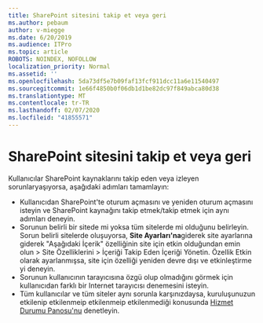 ```yaml
---
title: SharePoint sitesini takip et veya geri
ms.author: pebaum
author: v-miegge
ms.date: 6/20/2019
ms.audience: ITPro
ms.topic: article
ROBOTS: NOINDEX, NOFOLLOW
localization_priority: Normal
ms.assetid: ''
ms.openlocfilehash: 5da73df5e7b09faf13fcf911dcc11a6e11540497
ms.sourcegitcommit: 1e66f4850b0f06db1d1be82dc97f849abca80d38
ms.translationtype: MT
ms.contentlocale: tr-TR
ms.lasthandoff: 02/07/2020
ms.locfileid: "41855571"
---
```

# <a name="follow-or-un-follow-a-sharepoint-site"></a>SharePoint sitesini takip et veya geri

Kullanıcılar SharePoint kaynaklarını takip eden veya izleyen sorunlaryaşıyorsa, aşağıdaki adımları tamamlayın:

* Kullanıcıdan SharePoint'te oturum açmasını ve yeniden oturum açmasını isteyin ve SharePoint kaynağını takip etmek/takip etmek için aynı adımları deneyin.
* Sorunun belirli bir sitede mi yoksa tüm sitelerde mi olduğunu belirleyin. Sorun belirli sitelerde oluşuyorsa, **Site Ayarları'na**giderek site ayarlarına giderek "Aşağıdaki İçerik" özelliğinin site için etkin olduğundan emin olun > Site Özelliklerini > İçeriği Takip Eden İçeriği Yönetin. Özellik Etkin olarak ayarlanmışsa, site için özelliği yeniden devre dışı ve etkinleştirme yi deneyin.
* Sorunun kullanıcının tarayıcısına özgü olup olmadığını görmek için kullanıcıdan farklı bir Internet tarayıcısı denemesini isteyin.
* Tüm kullanıcılar ve tüm siteler aynı sorunla karşınızdaysa, kuruluşunuzun etkilenip etkilenmeip etkilenmeip etkilenmediği konusunda [Hizmet Durumu Panosu'nu](https://admin.microsoft.com/AdminPortal/Home#/servicehealth) denetleyin.
